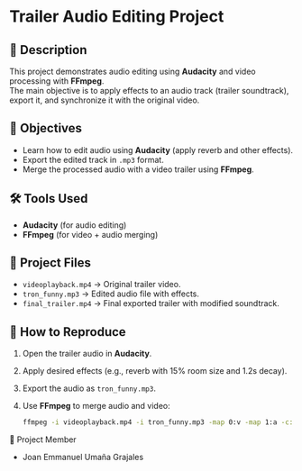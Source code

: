 # Trailer Audio Editing Project

## 📌 Description
This project demonstrates audio editing using **Audacity** and video processing with **FFmpeg**.  
The main objective is to apply effects to an audio track (trailer soundtrack), export it, and synchronize it with the original video.  

## 🎯 Objectives
- Learn how to edit audio using **Audacity** (apply reverb and other effects).  
- Export the edited track in `.mp3` format.  
- Merge the processed audio with a video trailer using **FFmpeg**.  

## 🛠️ Tools Used
- **Audacity** (for audio editing)  
- **FFmpeg** (for video + audio merging)  

## 📂 Project Files
- `videoplayback.mp4` → Original trailer video.  
- `tron_funny.mp3` → Edited audio file with effects.  
- `final_trailer.mp4` → Final exported trailer with modified soundtrack.  

## 🚀 How to Reproduce
1. Open the trailer audio in **Audacity**.  
2. Apply desired effects (e.g., reverb with 15% room size and 1.2s decay).  
3. Export the audio as `tron_funny.mp3`.  
4. Use **FFmpeg** to merge audio and video:  

   ```bash
   ffmpeg -i videoplayback.mp4 -i tron_funny.mp3 -map 0:v -map 1:a -c:v copy -shortest final_trailer.mp4

👤 Project Member
- Joan Emmanuel Umaña Grajales
